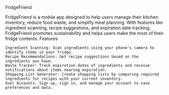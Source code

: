 FridgeFriend

FridgeFriend is a mobile app designed to help users manage their kitchen inventory, reduce food waste, and simplify meal planning. With features like ingredient scanning, recipe suggestions, and expiration date tracking, FridgeFriend promotes sustainability and helps users make the most of their fridge contents.
Features

    Ingredient Scanning: Scan ingredients using your phone's camera to identify items in your fridge.
    Recipe Recommendations: Get recipe suggestions based on the ingredients you have.
    Waste Tracker: Track expiration dates of ingredients and receive notifications about items nearing expiration.
    Shopping List Generator: Create shopping lists by comparing required ingredients for recipes with your current inventory.
    User Accounts: Sign up, sign in, and manage your account to save preferences and data.
